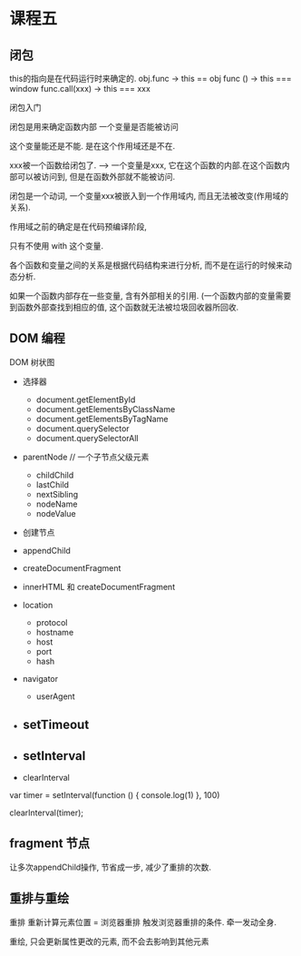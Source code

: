 课程五
===========

## 闭包

this的指向是在代码运行时来确定的.
obj.func -> this == obj
func () -> this === window
func.call(xxx) -> this === xxx

闭包入门

闭包是用来确定函数内部
一个变量是否能被访问

这个变量能还是不能. 是在这个作用域还是不在.

xxx被一个函数给闭包了. --> 一个变量是xxx, 它在这个函数的内部.在这个函数内部可以被访问到, 但是在函数外部就不能被访问.

闭包是一个动词, 一个变量xxx被嵌入到一个作用域内, 而且无法被改变(作用域的关系).

作用域之前的确定是在代码预编译阶段,

只有不使用 with 这个变量.

各个函数和变量之间的关系是根据代码结构来进行分析, 而不是在运行的时候来动态分析.

如果一个函数内部存在一些变量, 含有外部相关的引用. (一个函数内部的变量需要到函数外部查找到相应的值, 这个函数就无法被垃圾回收器所回收.


## DOM 编程

DOM 树状图

+ 选择器
    - document.getElementById
    - document.getElementsByClassName
    - document.getElementsByTagName
    - document.querySelector
    - document.querySelectorAll

+ parentNode // 一个子节点父级元素
    - childChild
    - lastChild
    - nextSibling
    - nodeName
    - nodeValue

+ 创建节点
+ appendChild
+ createDocumentFragment
+ innerHTML 和 createDocumentFragment

+ location
    - protocol
    - hostname
    - host
    - port
    - hash
+ navigator
    - userAgent
+ setTimeout
    - 
+ setInterval
    - 
+ clearInterval
   
var timer = setInterval(function () {
 console.log(1)
}, 100)

clearInterval(timer);
    
    
## fragment 节点
让多次appendChild操作, 节省成一步, 减少了重排的次数.

## 重排与重绘

重排 
重新计算元素位置 = 浏览器重排
触发浏览器重排的条件.
牵一发动全身.

重绘, 只会更新属性更改的元素, 而不会去影响到其他元素